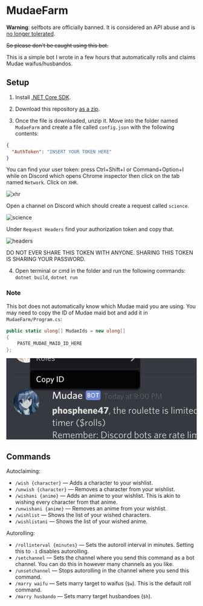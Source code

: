 # MudaeFarm

**Warning**: selfbots are officially banned. It is considered an API abuse and is [no longer tolerated](https://support.discordapp.com/hc/en-us/articles/115002192352-Automated-user-accounts-self-bots-).

~~So please don't be caught using this bot.~~

This is a simple bot I wrote in a few hours that automatically rolls and claims Mudae waifus/husbandos.

## Setup

1. Install [.NET Core SDK](https://dotnet.microsoft.com/download).

2. Download this repository [as a zip](https://github.com/phosphene47/MudaeFarm/archive/master.zip).

3. Once the file is downloaded, unzip it. Move into the folder named `MudaeFarm` and create a file called `config.json` with the following contents:

```json
{
  "AuthToken": "INSERT YOUR TOKEN HERE"
}
```

You can find your user token: press Ctrl+Shift+I or Command+Option+I while on Discord which opens Chrome inspector then click on the tab named `Network`. Click on `XHR`.

![xhr](images/xhr.png)

Open a channel on Discord which should create a request called `science`.

![science](images/science.png)

Under `Request Headers` find your authorization token and copy that.

![headers](images/headers.png)

DO NOT EVER SHARE THIS TOKEN WITH ANYONE. SHARING THIS TOKEN IS SHARING YOUR PASSWORD.

4. Open terminal or cmd in the folder and run the following commands: `dotnet build`, `dotnet run`

### Note

This bot does not automatically know which Mudae maid you are using. You may need to copy the ID of Mudae maid bot and add it in `MudaeFarm/Program.cs`:

```csharp
public static ulong[] MudaeIds = new ulong[]
{
    PASTE_MUDAE_MAID_ID_HERE
};
```

![mudaeId](images/mudaeId.png)

## Commands

Autoclaiming:

- `/wish {character}` — Adds a character to your wishlist.
- `/unwish {character}` — Removes a character from your wishlist.
- `/wishani {anime}` — Adds an anime to your wishlist. This is akin to wishing every character from that anime.
- `/unwishani {anime}` — Removes an anime from your wishlist.
- `/wishlist` — Shows the list of your wished characters.
- `/wishlistani` — Shows the list of your wished anime.

Autorolling:

- `/rollinterval {minutes}` — Sets the autoroll interval in minutes. Setting this to `-1` disables autorolling.
- `/setchannel` — Sets the channel where you send this command as a bot channel. You can do this in however many channels as you like.
- `/unsetchannel` — Stops autorolling in the channel where you send this command.
- `/marry waifu` — Sets marry target to waifus (`$w`). This is the default roll command.
- `/marry husbando` — Sets marry target husbandoes (`$h`).
